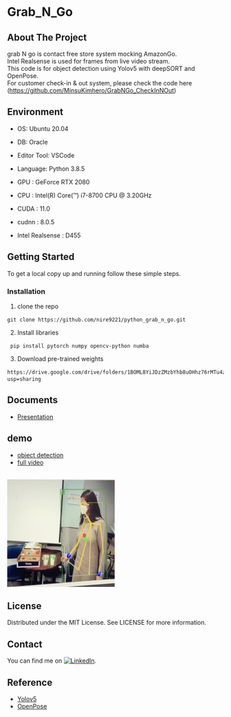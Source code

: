 # Grab_N_Go 
## About The Project
grab N go is contact free store system mocking AmazonGo.    
Intel Realsense is used for frames from live video stream.  
This code is for object detection using Yolov5 with deepSORT and OpenPose.   
For customer check-in & out system, please check the code here (https://github.com/MinsuKimhero/GrabNGo_CheckInNOut)     

## Environment
* OS: Ubuntu 20.04
* DB: Oracle
* Editor Tool: VSCode
* Language: Python 3.8.5

* GPU : GeForce RTX 2080
* CPU : Intel(R) Core(™) i7-8700 CPU @ 3.20GHz
* CUDA : 11.0
* cudnn : 8.0.5
* Intel Realsense : D455


## Getting Started
To get a local copy up and running follow these simple steps.

### Installation
1. clone the repo
<pre><code>git clone https://github.com/nire9221/python_grab_n_go.git</code></pre>

2. Install libraries
<pre><code> pip install pytorch numpy opencv-python numba </code></pre>

3. Download pre-trained weights
<pre><code>https://drive.google.com/drive/folders/1BOML8YiJDzZMzbYhb8uOHhz76rMTu4zv?usp=sharing</code></pre>

## Documents 
* [Presentation](https://docs.google.com/presentation/d/1-UXe4Nd7L7BrPOYEuaEXfMdYLZTO0w4LFHUyaZj0GKM/edit?usp=sharing)

## demo
* [object detection](https://youtu.be/0wqIGQrmuno "object detection")
* [full video](https://youtu.be/PeilkLjJqE0 "grab n go")
<br>
<img src="detection.jpg" width="250" height="250">


## License
Distributed under the MIT License. See LICENSE for more information.

## Contact 
<!-- Actual text -->
You can find me on [![LinkedIn][2.2]][2].
<!-- Icons -->
[1.2]: http://i.imgur.com/wWzX9uB.png (twitter icon without padding)
[2.2]: https://raw.githubusercontent.com/MartinHeinz/MartinHeinz/master/linkedin-3-16.png (LinkedIn icon without padding)
<!-- Links to your social media accounts -->
[1]: https://twitter.com/Martin_Heinz_
[2]: https://www.linkedin.com/in/jinyoung-kang-43478083/


## Reference </br>
* [Yolov5](https://github.com/ultralytics/yolov5, "Yolov5") </br>
* [OpenPose](https://github.com/Daniil-Osokin/lightweight-human-pose-estimation.pytorch, "OpenPose")



